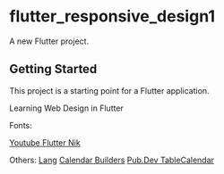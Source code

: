 # flutter_responsive_design1

A new Flutter project.

## Getting Started

This project is a starting point for a Flutter application.

Learning Web Design in Flutter

Fonts:

[Youtube Flutter Nik](https://youtu.be/kFCuWVE6saY)

Others:
[Lang](https://github.com/dart-lang/intl)
[Calendar Builders](https://pub.dev/documentation/table_calendar/latest/table_calendar/CalendarBuilders/CalendarBuilders.html)
[Pub.Dev TableCalendar](https://pub.dev/packages/table_calendar)